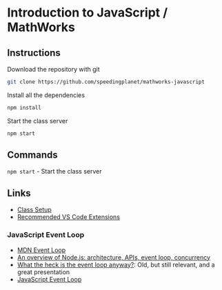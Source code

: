 # Introduction to JavaScript / MathWorks

## Instructions

Download the repository with git

```bash
git clone https://github.com/speedingplanet/mathworks-javascript
```

Install all the dependencies

```bash
npm install
```

Start the class server

```bash
npm start
```

## Commands

`npm start` - Start the class server

## Links

- [Class Setup](https://github.com/speedingplanet/class-setup/blob/master/general-setup.md)
- [Recommended VS Code Extensions](https://github.com/speedingplanet/class-setup/blob/master/vs-code-extensions.md)

### JavaScript Event Loop

- [MDN Event Loop](https://developer.mozilla.org/en-US/docs/Web/JavaScript/EventLoop)
- [An overview of Node.js: architecture, APIs, event loop, concurrency](https://2ality.com/2022/09/nodejs-overview.html)
- [What the heck is the event loop anyway?](https://www.youtube.com/watch?v=8aGhZQkoFbQ): Old, but still relevant, and a great presentation
- [JavaScript Event Loop](https://www.javascripttutorial.net/javascript-event-loop/)
